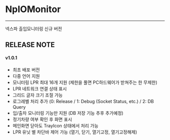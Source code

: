 # NpIOMonitor
---
넥스파 출입모니터링 신규 버전


RELEASE NOTE
---
#### v1.0.1
- 최초 배포 버전
- 다중 언어 지원
- 모니터링 LPR 최대 16개 지원 (제한을 풀면 PC하드웨어가 받쳐주는 한 무제한)
- LPR 네트워크 연결 상태 표시
- 그리드 글자 크기 조절 가능
- 로그레벨 처리 추가 (0: Release / 1: Debug (Socket Status, etc.) / 2: DB Query
- 입/출차 모니터링 기능만 지원 (DB 저장 기능 추후 추가예정)
- 정기차량 여부 확인 후 화면 표시
- 메인화면 닫아도 TrayIcon 상태에서 처리 가능
- LPR 유닛 별 차단바 제어 가능 (열기, 닫기, 열기고정, 열기고정해제)
